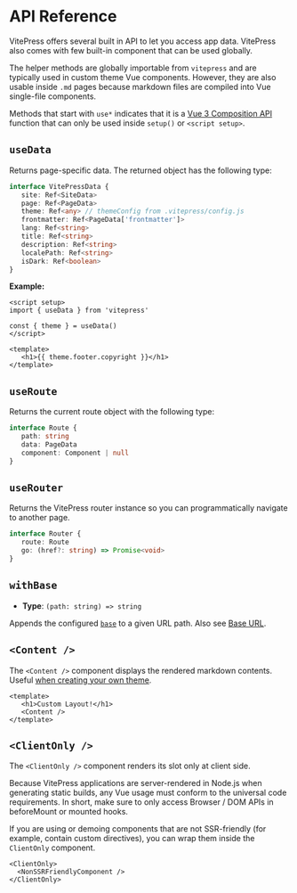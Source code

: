 # API Reference

VitePress offers several built in API to let you access app data. VitePress also comes with few built-in component that can be used globally.

The helper methods are globally importable from `vitepress` and are typically used in custom theme Vue components. However, they are also usable inside `.md` pages because markdown files are compiled into Vue single-file components.

Methods that start with `use*` indicates that it is a [Vue 3 Composition API](https://vuejs.org/guide/introduction.html#composition-api) function that can only be used inside `setup()` or `<script setup>`.

## `useData`

Returns page-specific data. The returned object has the following type:

```ts
interface VitePressData {
   site: Ref<SiteData>
   page: Ref<PageData>
   theme: Ref<any> // themeConfig from .vitepress/config.js
   frontmatter: Ref<PageData['frontmatter']>
   lang: Ref<string>
   title: Ref<string>
   description: Ref<string>
   localePath: Ref<string>
   isDark: Ref<boolean>
}
```

**Example:**

```vue
<script setup>
import { useData } from 'vitepress'

const { theme } = useData()
</script>

<template>
   <h1>{{ theme.footer.copyright }}</h1>
</template>
```

## `useRoute`

Returns the current route object with the following type:

```ts
interface Route {
   path: string
   data: PageData
   component: Component | null
}
```

## `useRouter`

Returns the VitePress router instance so you can programmatically navigate to another page.

```ts
interface Router {
   route: Route
   go: (href?: string) => Promise<void>
}
```

## `withBase`

-  **Type**: `(path: string) => string`

Appends the configured [`base`](../config/app-configs#base) to a given URL path. Also see [Base URL](./asset-handling#base-url).

## `<Content />`

The `<Content />` component displays the rendered markdown contents. Useful [when creating your own theme](./theme-introduction).

```vue
<template>
   <h1>Custom Layout!</h1>
   <Content />
</template>
```

## `<ClientOnly />`

The `<ClientOnly />` component renders its slot only at client side.

Because VitePress applications are server-rendered in Node.js when generating static builds, any Vue usage must conform to the universal code requirements. In short, make sure to only access Browser / DOM APIs in beforeMount or mounted hooks.

If you are using or demoing components that are not SSR-friendly (for example, contain custom directives), you can wrap them inside the `ClientOnly` component.

```vue-html
<ClientOnly>
  <NonSSRFriendlyComponent />
</ClientOnly>
```
